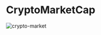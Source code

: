 # CryptoMarketCap

![crypto-market](https://user-images.githubusercontent.com/33527786/180504361-be72dad4-a50e-4cdc-b5b8-ae10fd9d6ce1.gif)

